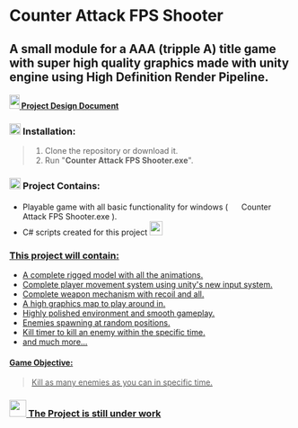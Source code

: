 # Counter Attack FPS Shooter
## A small module for a AAA (tripple A) title game with super high quality graphics made with unity engine using High Definition Render Pipeline.

#### <a href= "https://github.com/lemesherry/Counter-Attack-FPS-Shooter/blob/main/Project%20Design%20Doc%20(%20counter-attack-FPS-Shooter%20).docx"> <img src="https://www.nicepng.com/png/full/265-2650455_about-this-issue-document-icon-orange.png" width="18" height="25" /> [Project Design Document](https://github.com/lemesherry/Counter-Attack-FPS-Shooter/blob/main/Project%20Design%20Doc%20(%20counter-attack-FPS-Shooter%20).docx)

### <img src="https://iconarchive.com/download/i97803/bokehlicia/pacifica/system-software-installer.ico" width="20" height="20" />  Installation:
> 1. Clone the repository or download it.
> 2. Run "**Counter Attack FPS Shooter.exe**".

### <img src="https://www.iconpacks.net/icons/2/free-folder-icon-1484-thumb.png" width="20" height="20" />  Project Contains:
* Playable game with all basic functionality for windows ( <img src="https://cdn.pixabay.com/photo/2016/10/30/23/05/controller-1784573_960_720.png" width="16" height="16" /> Counter Attack FPS Shooter.exe ).
* C# scripts created for this project <a href= "https://github.com/lemesherry/Counter-Attack-FPS-Shooter/tree/main/Scripts"> <img src="https://icons-for-free.com/iconfiles/png/512/data+documents+file+format+programming+script+icon-1320166970496668764.png" width="23" height="25" />

### This project will contain:
* A complete rigged model with all the animations.
* Complete player movement system using unity's new input system.
* Complete weapon mechanism with recoil and all.
* A high graphics map to play around in.
* Highly polished environment and smooth gameplay.
* Enemies spawning at random positions.
* Kill timer to kill an enemy within the specific time.
* and much more...

#### Game Objective:
> Kill as many enemies as you can in specific time.


### <img src="https://www.pngall.com/wp-content/uploads/2017/05/Alert-Download-PNG.png" width="30" height="30" />   The Project is still under work
